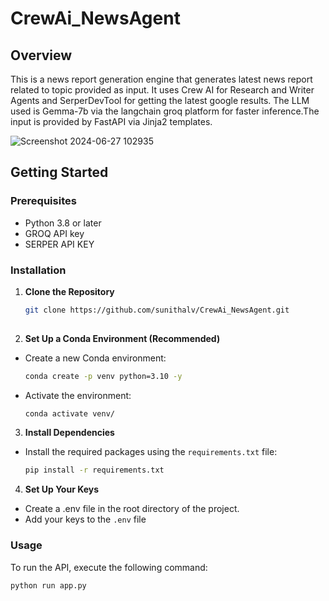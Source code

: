 # CrewAi_NewsAgent

## Overview
This is a news report generation engine that generates latest news report related to topic provided as input. It uses Crew AI for Research and Writer Agents and SerperDevTool for getting the latest google results. The LLM used is Gemma-7b via the langchain groq platform for faster inference.The input is provided by FastAPI via Jinja2 templates.


![Screenshot 2024-06-27 102935](https://github.com/sunithalv/CrewAi_NewsAgent/assets/28974154/a77da03e-bf18-45df-9641-545f5e29a781)

## Getting Started

### Prerequisites
- Python 3.8 or later
- GROQ API key
- SERPER API KEY

### Installation

1. **Clone the Repository**
   ```bash
   git clone https://github.com/sunithalv/CrewAi_NewsAgent.git
  
2. **Set Up a Conda Environment (Recommended)**
* Create a new Conda environment:
   ```bash
   conda create -p venv python=3.10 -y
* Activate the environment:
   ```bash
   conda activate venv/

3. **Install Dependencies**
* Install the required packages using the `requirements.txt` file:
   ```bash
   pip install -r requirements.txt

4. **Set Up Your Keys**
* Create a .env file in the root directory of the project.
* Add your keys to the `.env` file

### Usage
To run the API, execute the following command:
   ```bash
   python run app.py
```



